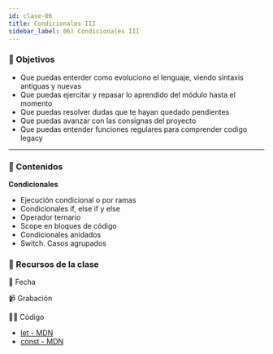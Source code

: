 ```yaml
---
id: clase-06
title: Condicionales III
sidebar_label: 06) Condicionales III
---
```


### 🏁 Objetivos

- Que puedas enterder como evoluciono el lenguaje, viendo sintaxis antiguas y nuevas
- Que puedas ejercitar y repasar lo aprendido del módulo hasta el momento
- Que puedas resolver dudas que te hayan quedado pendientes
- Que puedas avanzar con las consignas del proyecto
- Que puedas entender funciones regulares para comprender codigo legacy

---

### 📝 Contenidos

**Condicionales**

- Ejecución condicional o por ramas
- Condicionales if, else if y else
- Operador ternario
- Scope en bloques de código
- Condicionales anidados
- Switch. Casos agrupados

### 🚀 Recursos de la clase

📆 Fecha

📹 Grabación

👩‍💻 Código


- [let - MDN](https://developer.mozilla.org/es/docs/Web/JavaScript/Referencia/Sentencias/let)
- [const - MDN](https://developer.mozilla.org/es/docs/Web/JavaScript/Referencia/Sentencias/const)